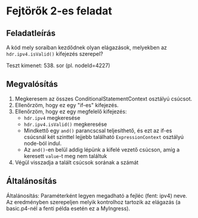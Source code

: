 # Fejtörők 2-es feladat

## Feladatleírás
A kód mely soraiban kezdődnek olyan elágazások, melyekben az `hdr.ipv4.isValid()` kifejezés szerepel?

Teszt kimenet: 538. sor (pl. nodeId=4227)

## Megvalósítás

1. Megkeresem az összes ConditionalStatementContext osztályú csúcsot.
2. Ellenőrzöm, hogy ez egy "if-es" kifejezés.
3. Ellenőrzöm, hogy ez egy megfelelő kifejezés:
   * `hdr.ipv4` megkeresése
   * `hdr.ipv4.isValid()` megkeresése
   * Mindkettő egy `and()` parancscsal teljesíthető, és ezt az if-es csúcsnál két szinttel lejjebb található `ExpressionContext` osztályú node-ból indul.
   * Az `and()`-en belül addig lépünk a kifelé vezető csúcson, amíg a keresett `value`-t meg nem találtuk
4. Végül visszadja a talált csúcsok sorának a számát

## Általánosítás
Általánosítás: Paraméterként legyen megadható a fejléc (fent: ipv4) neve. Az eredményben szerepeljen melyik kontrolhoz tartozik az elágazás (a basic.p4-nél a fenti példa esetén ez a MyIngress).

